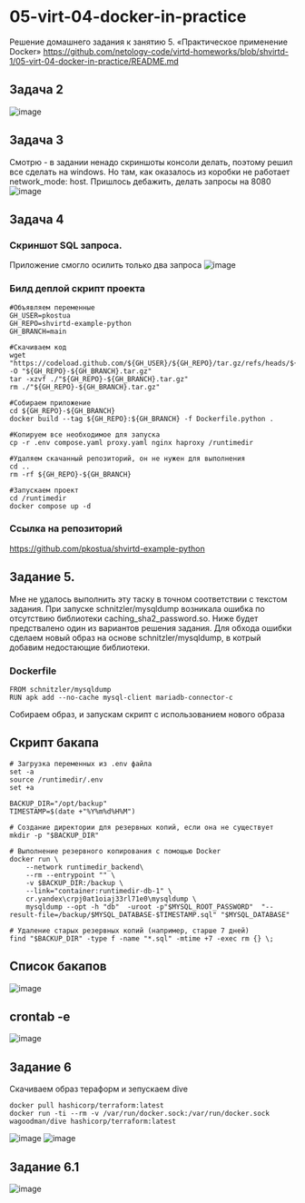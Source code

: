 # 05-virt-04-docker-in-practice
Решение домашнего задания к занятию 5. «Практическое применение Docker»
https://github.com/netology-code/virtd-homeworks/blob/shvirtd-1/05-virt-04-docker-in-practice/README.md
## Задача 2
![image](https://github.com/user-attachments/assets/2cf7a25f-df2a-48a7-a701-a6e04d9350f3)
## Задача 3
Смотрю - в задании ненадо скриншоты консоли делать, поэтому решил все сделать на windows. Но там, как оказалось из коробки не работает network_mode: host. Пришлось дебажить, делать запросы на 8080
![image](https://github.com/user-attachments/assets/29256f5f-dc10-435a-9df5-3f16b73eceda)
## Задача 4
### Скриншот  SQL запроса. 
Приложение смогло осилить только два запроса 
![image](https://github.com/user-attachments/assets/f90272c0-e78a-4a17-8fba-20c969779e5c)
### Билд деплой скрипт проекта
```
#Объявляем переменные
GH_USER=pkostua
GH_REPO=shvirtd-example-python
GH_BRANCH=main

#Скачиваем код
wget "https://codeload.github.com/${GH_USER}/${GH_REPO}/tar.gz/refs/heads/${GH_BRANCH}" -O "${GH_REPO}-${GH_BRANCH}.tar.gz"
tar -xzvf ./"${GH_REPO}-${GH_BRANCH}.tar.gz"
rm ./"${GH_REPO}-${GH_BRANCH}.tar.gz"

#Собираем приложение
cd ${GH_REPO}-${GH_BRANCH}
docker build --tag ${GH_REPO}:${GH_BRANCH} -f Dockerfile.python .

#Копируем все необходимое для запуска
cp -r .env compose.yaml proxy.yaml nginx haproxy /runtimedir

#Удаляем скачанный репозиторий, он не нужен для выполнения
cd ..
rm -rf ${GH_REPO}-${GH_BRANCH}

#Запускаем проект
cd /runtimedir
docker compose up -d
```
### Ссылка на репозиторий
https://github.com/pkostua/shvirtd-example-python

## Задание 5.
Мне не удалось выполнить эту таску в точном соответствии с текстом задания. При запуске schnitzler/mysqldump возникала ошибка по отсутствию библиотеки caching_sha2_password.so.  Ниже будет предствалено один из вариантов решения задания.
Для обхода ошибки сделаем новый образ на основе schnitzler/mysqldump, в котрый добавим недостающие библиотеки.
### Dockerfile
```
FROM schnitzler/mysqldump
RUN apk add --no-cache mysql-client mariadb-connector-c
```
Собираем образ, и запускам скрипт с использованием нового образа
## Скрипт бакапа
```
# Загрузка переменных из .env файла
set -a
source /runtimedir/.env
set +a

BACKUP_DIR="/opt/backup"
TIMESTAMP=$(date +"%Y%m%d%H%M")

# Создание директории для резервных копий, если она не существует
mkdir -p "$BACKUP_DIR"

# Выполнение резервного копирования с помощью Docker
docker run \
    --network runtimedir_backend\
    --rm --entrypoint "" \
    -v $BACKUP_DIR:/backup \
    --link="container:runtimedir-db-1" \
    cr.yandex\crpj0at1oiaj33rl71e0\mysqldump \
    mysqldump --opt -h "db"  -uroot -p"$MYSQL_ROOT_PASSWORD"  "--result-file=/backup/$MYSQL_DATABASE-$TIMESTAMP.sql" "$MYSQL_DATABASE"

# Удаление старых резервных копий (например, старше 7 дней)
find "$BACKUP_DIR" -type f -name "*.sql" -mtime +7 -exec rm {} \;
```
## Список бакапов
![image](https://github.com/user-attachments/assets/b20b2c43-c307-4d11-bbfb-90c1df102750)
## crontab -e
![image](https://github.com/user-attachments/assets/2f191d80-8ef7-408e-b6d5-2d48ec7ea1ea)

## Задание 6
Скачиваем образ тераформ и зепускаем dive
```
docker pull hashicorp/terraform:latest
docker run -ti --rm -v /var/run/docker.sock:/var/run/docker.sock wagoodman/dive hashicorp/terraform:latest
```
![image](https://github.com/user-attachments/assets/0f30eb9c-7a5b-447d-a081-28794dbe354e)
![image](https://github.com/user-attachments/assets/59988015-8962-424a-af81-717507532317)

## Задание 6.1
![image](https://github.com/user-attachments/assets/07d12cde-8c2b-4987-a248-b520f79b2511)


